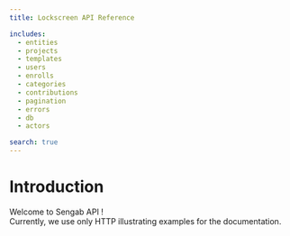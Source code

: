 ```yaml
---
title: Lockscreen API Reference

includes:
  - entities
  - projects
  - templates
  - users
  - enrolls
  - categories
  - contributions
  - pagination
  - errors
  - db
  - actors

search: true
---
```


# Introduction

Welcome to Sengab API !
<br>Currently, we use only HTTP illustrating examples for the documentation.
